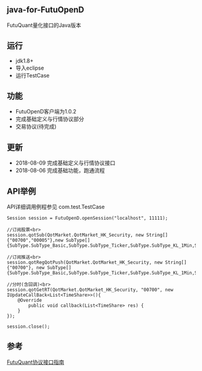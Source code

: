 ## java-for-FutuOpenD
FutuQuant量化接口的Java版本

## 运行
- jdk1.8+
- 导入eclipse
- 运行TestCase


## 功能
- FutuOpenD客户端为1.0.2
- 完成基础定义与行情协议部分
- 交易协议(待完成)

## 更新
- 2018-08-09 完成基础定义与行情协议接口
- 2018-08-06 完成基础功能，跑通流程 
	
## API举例
API详细调用例程参见 com.test.TestCase
```
Session session = FutuOpenD.openSession("localhost", 11111);

//订阅股票<br>
session.qotSub(QotMarket.QotMarket_HK_Security, new String[]{"00700","00005"},new SubType[]	{SubType.SubType_Basic,SubType.SubType_Ticker,SubType.SubType_KL_1Min,SubType.SubType_KL_Day,SubType.SubType_RT,SubType.SubType_OrderBook,SubType.SubType_Broker});

//订阅推送<br>
session.qotRegQotPush(QotMarket.QotMarket_HK_Security, new String[]{"00700"}, new SubType[]{SubType.SubType_Basic,SubType.SubType_Ticker,SubType.SubType_KL_1Min,SubType.SubType_KL_Day,SubType.SubType_RT,SubType.SubType_OrderBook,SubType.SubType_Broker});

//分时(含回调)<br>
session.qotGetRT(QotMarket.QotMarket_HK_Security, "00700", new IUpdateCallBack<List<TimeShare>>(){
	@Override
		public void callback(List<TimeShare> res) {
	}
});
		
session.close();
```	
## 参考
[FutuQuant协议接口指南](https://futunnopen.github.io/futuquant/protocol/intro.html)

